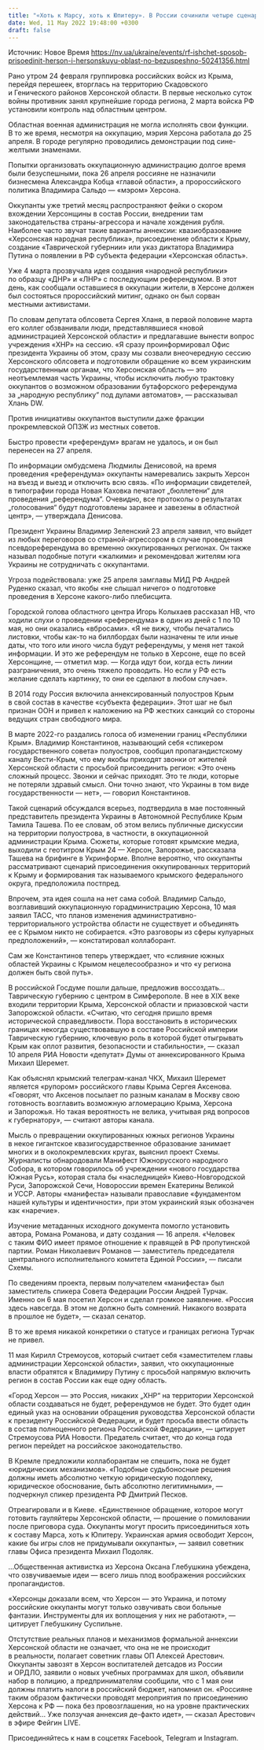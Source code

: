 ```yaml
---
title: "«Хоть к Марсу, хоть к Юпитеру». В России сочинили четыре сценария присоединения Херсонской области — ни один не срабатывает"
date: Wed, 11 May 2022 19:48:00 +0300
draft: false
---
```

Источник: Новое Время https://nv.ua/ukraine/events/rf-ishchet-sposob-prisoedinit-herson-i-hersonskuyu-oblast-no-bezuspeshno-50241356.html


Рано утром 24 февраля группировка российских войск из Крыма, перейдя перешеек, вторглась на территорию Скадовского и Генического районов Херсонской области. В первые несколько суток войны противник занял крупнейшие города региона, 2 марта войска РФ установили контроль над областным центром.

Областная военная администрация не могла исполнять свои функции. В то же время, несмотря на оккупацию, мэрия Херсона работала до 25 апреля. В городе регулярно проводились демонстрации под сине-желтыми знаменами.

Попытки организовать оккупационную администрацию долгое время были безуспешными, пока 26 апреля россияне не назначили бизнесмена Александра Кобца «главой области», а пророссийского политика Владимира Сальдо — «мэром» Херсона.

Оккупанты уже третий месяц распространяют фейки о скором вхождении Херсонщины в состав России, внедрении там законодательства страны-агрессора и начале хождения рубля. Наиболее часто звучат такие варианты аннексии: квазиобразование «Херсонская народная республика», присоединение области к Крыму, создание «Таврической губернии» или указ диктатора Владимира Путина о появлении в РФ субъекта федерации «Херсонская область».

Уже 4 марта прозвучала идея создания «народной республики» по образцу «ДНР» и «ЛНР» с последующим референдумом. В этот день, как сообщали оставшиеся в оккупации жители, в Херсоне должен был состояться пророссийский митинг, однако он был сорван местными активистами.

По словам депутата облсовета Сергея Хланя, в первой половине марта его коллег обзванивали люди, представлявшиеся «новой администрацией Херсонской области» и предлагавшие вынести вопрос учреждения «ХНР» на сессию. «Я сразу проинформировал Офис президента Украины об этом, сразу мы созвали внеочередную сессию Херсонского облсовета и подготовили обращение ко всем украинским государственным органам, что Херсонская область — это неотъемлемая часть Украины, чтобы исключить любую трактовку оккупантов о возможном образовании бутафорского референдума за „народную республику“ под дулами автоматов», — рассказывал Хлань DW.

Против инициативы оккупантов выступили даже фракции прокремлевской ОПЗЖ из местных советов.

Быстро провести «референдум» врагам не удалось, и он был перенесен на 27 апреля.

По информации омбудсмена Людмилы Денисовой, на время проведения «референдума» оккупанты намеревались закрыть Херсон на въезд и выезд и отключить всю связь. «По информации свидетелей, в типографии города Новая Каховка печатают „бюллетени“ для проведения „референдума“. Очевидно, все протоколы о результатах „голосования“ будут подготовлены заранее и завезены в областной центр», — утверждала Денисова.

Президент Украины Владимир Зеленский 23 апреля заявил, что выйдет из любых переговоров со страной-агрессором в случае проведения псевдореферендума во временно оккупированных регионах. Он также называл подобные потуги «жалкими» и рекомендовал жителям юга Украины не сотрудничать с оккупантами.

Угроза подействовала: уже 25 апреля замглавы МИД РФ Андрей Руденко сказал, что якобы «не слышал ничего» о подготовке проведения в Херсоне какого-либо плебисцита.

Городской голова областного центра Игорь Колыхаев рассказал НВ, что ходили слухи о проведении «референдума» в один из дней с 1 по 10 мая, но они оказались «вбросами». «Я не вижу, чтобы печатались листовки, чтобы как-то на биллбордах были назначены те или иные даты, что того или иного числа будут референдумы, у меня нет такой информации. И это же референдум не только в Херсоне, еще по всей Херсонщине, — отметил мэр. — Когда идут бои, когда есть линии разграничения, это очень тяжело проводить. Но если у РФ есть желание сделать картинку, то они ее сделают в любом случае».

В 2014 году Россия включила аннексированный полуостров Крым в свой состав в качестве «субъекта федерации». Этот шаг не был признан ООН и привел к наложению на РФ жестких санкций со стороны ведущих стран свободного мира.

В марте 2022-го раздались голоса об изменении границ «Республики Крым». Владимир Константинов, называющий себя «спикером государственного совета» полуостров, сообщил пропагандистскому каналу Вести-Крым, что ему якобы приходят звонки от жителей Херсонской области с просьбой присоединить регион: «Это очень сложный процесс. Звонки и сейчас приходят. Это те люди, которые не потеряли здравый смысл. Они точно знают, что Украины в том виде государственности — нет», — говорил Константинов.

Такой сценарий обсуждался всерьез, подтвердила в мае постоянный представитель президента Украины в Автономной Республике Крым Тамила Ташева. По ее словам, об этом велись публичные дискуссии на территории полуострова, в частности, в оккупационной администрации Крыма. Сюжеты, которые готовят крымские медиа, выходили с геотитром Крым 24 — Херсон, Запорожье, рассказала Ташева на брифинге в Укринформе. Вполне вероятно, что оккупанты рассматривают сценарий присоединения оккупированных территорий к Крыму и формирования так называемого крымского федерального округа, предположила постпред.

Впрочем, эта идея сошла на нет сама собой. Владимир Сальдо, возглавивший оккупационную горадминистрацию Херсона, 10 мая заявил ТАСС, что планов изменения административно-территориального устройства области не существует и объединять ее с Крымом никто не собирается. «Это разговоры из сферы кулуарных предположений», — констатировал коллаборант.

Сам же Константинов теперь утверждает, что «слияние южных областей Украины с Крымом нецелесообразно» и что «у региона должен быть свой путь».

В российской Госдуме пошли дальше, предложив воссоздать… Таврическую губернию с центром в Симферополе. В нее в ХІХ веке входили территории Крыма, Херсонской области и приазовской части Запорожской области. «Считаю, что сегодня пришло время исторической справедливости. Пора восстановить в исторических границах некогда существовавшую в составе Российской империи Таврическую губернию, ключевую роль в которой будет отыгрывать Крым как оплот развития, безопасности и стабильности», — сказал 10 апреля РИА Новости «депутат» Думы от аннексированного Крыма Михаил Шеремет.

Как объяснял крымский телеграм-канал ЧКХ, Михаил Шеремет является «рупором» российского главы Крыма Сергея Аксенова. «Говорят, что Аксенов посылает по разным каналам в Москву свою готовность возглавить возможную агломерацию Крыма, Херсона и Запорожья. Но такая вероятность не велика, учитывая ряд вопросов к губернатору», — считают авторы канала.

Мысль о превращении оккупированных южных регионов Украины в некое гигантское квазигосударственное образование занимает многих и в околокремлевских кругах, выяснил проект Схемы. Журналисты обнародовали Манифест Южнорусского народного Собора, в котором говорилось об учреждении «нового государства Южная Русь», которая стала бы «наследницей» Киево-Новгородской Руси, Запорожской Сечи, Новороссии времен Екатерины Великой и УССР. Авторы «манифеста» называли православие «фундаментом нашей культуры и идентичности», при этом украинский язык обозначен как «наречие».

Изучение метаданных исходного документа помогло установить автора, Романа Романова, и дату создания — 16 апреля. «Человек с таким ФИО имеет прямое отношение к правящей в РФ пропутинской партии. Роман Николаевич Романов — заместитель председателя центрального исполнительного комитета Единой России», — писали Схемы.

По сведениям проекта, первым получателем «манифеста» был заместитель спикера Совета Федерации России Андрей Турчак. Именно он 6 мая посетил Херсон и сделал громкое заявление. «Россия здесь навсегда. В этом не должно быть сомнений. Никакого возврата в прошлое не будет», — сказал сенатор.

В то же время никакой конкретики о статусе и границах региона Турчак не привел.

11 мая Кирилл Стремоусов, который считает себя «заместителем главы администрации Херсонской области», заявил, что оккупационные власти обратятся к Владимиру Путину с просьбой напрямую включить регион в состав России как еще одну область.

«Город Херсон — это Россия, никаких „ХНР“ на территории Херсонской области создаваться не будет, референдумов не будет. Это будет один единый указ на основании обращения руководства Херсонской области к президенту Российской Федерации, и будет просьба ввести область в состав полноценного региона Российской Федерации», — цитирует Стремоусова РИА Новости. Предатель считает, что до конца года регион перейдет на российское законодательство.

В Кремле предложили коллаборантам не спешить, пока не будет «юридических механизмов». «Подобные судьбоносные решения должны иметь абсолютно четкую юридическую подоплеку, юридическое обоснование, быть абсолютно легитимными», — подчеркнул спикер президента РФ Дмитрий Песков.

Отреагировали и в Киеве. «Единственное обращение, которое могут готовить гауляйтеры Херсонской области, — прошение о помиловании после приговора суда. Оккупанты могут просить присоединиться хоть к составу Марса, хоть к Юпитеру. Украинская армия освободит Херсон, какие бы игры слов не придумывали оккупанты», — заявил советник главы Офиса президента Михаил Подоляк.

…Общественная активистка из Херсона Оксана Глебушкина убеждена, что озвучиваемые идеи — всего лишь плод воображения российских пропагандистов.

«Херсонцы доказали всем, что Херсон — это Украина, и потому российские оккупанты могут только озвучивать свои больные фантазии. Инструменты для их воплощения у них не работают», — цитирует Глебушкину Суспильне.

Отстутствие реальных планов и механизмов формальной аннексии Херсонской области не означает, что она не не происходит в реальности, полагает советник главы ОП Алексей Арестович. Оккупанты завозят в Херсон воспитателей детсадов из России и ОРДЛО, заявили о новых учебных программах для школ, объявили набор в полицию, а предпринимателям сообщили, что с 1 мая они должны платить налоги в российский бюджет, напомнил он. «Россияне таким образом фактически проводят мероприятия по присоединению Херсона к РФ — пока без провозглашения, но на уровне практических действий… Уже ползучая аннексия де-факто идет», — сказал Арестович в эфире Фейгин LIVE.

Присоединяйтесь к нам в соцсетях Facebook, Telegram и Instagram.
